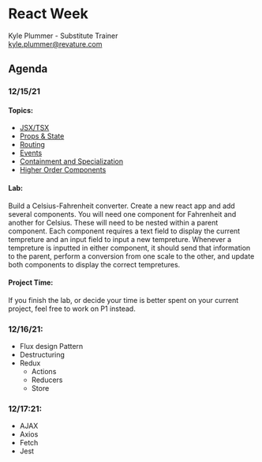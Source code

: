 # React Week
Kyle Plummer - Substitute Trainer  
kyle.plummer@revature.com


## Agenda
### 12/15/21
#### Topics:
 - [JSX/TSX](./fundementals/react-jsx-tsx.md)
 - [Props & State](./fundementals/react-props-state.md)
 - [Routing](./fundementals/react-routing.md)
 - [Events](./fundementals/react-events.md)
 - [Containment and Specialization](./fundementals/react-containment-specialization.md)
 - [Higher Order Components](./fundementals/react-HCO.md)

#### Lab:
Build a Celsius-Fahrenheit converter. Create a new react app and add several components. You will need one component for Fahrenheit and another for Celsius. These will need to be nested within a parent component. Each component requires a text field to display the current tempreture and an input field to input a new tempreture. Whenever a tempreture is inputted in either component, it should send that information to the parent, perform a conversion from one scale to the other, and update both components to display the correct tempretures.

#### Project Time:
If you finish the lab, or decide your time is better spent on your current project, feel free to work on P1 instead.

### 12/16/21:
 - Flux design Pattern
 - Destructuring
 - Redux
   - Actions
   - Reducers
   - Store

### 12/17:21:
 - AJAX
 - Axios
 - Fetch
 - Jest

